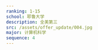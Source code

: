 ```yaml
---
ranking: 1-15
school: 耶鲁大学
description: 全美第三
src: /assets/offer_update/004.jpg
major: 计算机科学
sequence: 4
---
```

